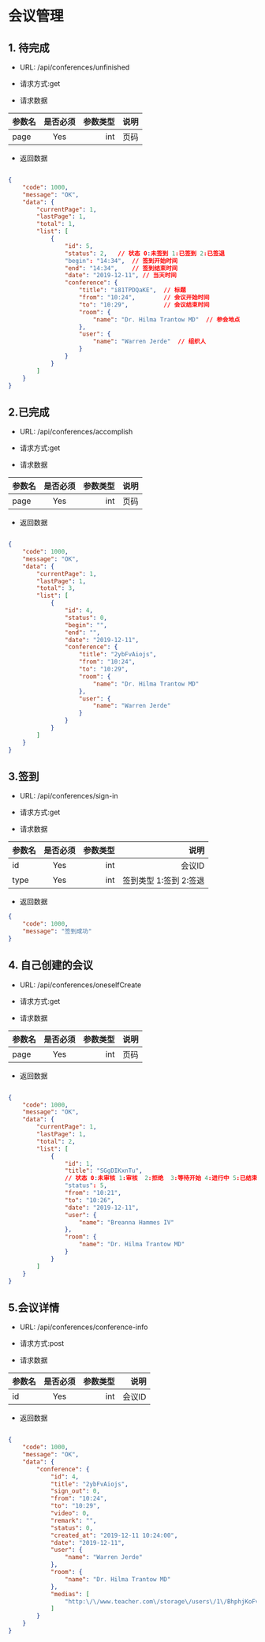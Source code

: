 # 会议管理

## 1. 待完成

- URL: /api/conferences/unfinished

- 请求方式:get

- 请求数据

| 参数名  | 是否必须     | 参数类型  | 说明       |
| -------|:----------:| -----:   | -----:    |
| page   | Yes        | int      | 页码|

- 返回数据

``` json

{
    "code": 1000,
    "message": "OK",
    "data": {
        "currentPage": 1,
        "lastPage": 1,
        "total": 1,
        "list": [
            {
                "id": 5,
                "status": 2,   // 状态 0:未签到 1:已签到 2:已签退
                "begin": "14:34",  // 签到开始时间
                "end": "14:34",    // 签到结束时间
                "date": "2019-12-11", // 当天时间
                "conference": {
                    "title": "i81TPDQaKE",  // 标题
                    "from": "10:24",        // 会议开始时间
                    "to": "10:29",          // 会议结束时间
                    "room": {
                        "name": "Dr. Hilma Trantow MD"  // 参会地点
                    },
                    "user": {
                        "name": "Warren Jerde"  // 组织人
                    }
                }
            }
        ]
    }
}
```


## 2.已完成

- URL: /api/conferences/accomplish

- 请求方式:get

- 请求数据

| 参数名  | 是否必须     | 参数类型  | 说明       |
| -------|:----------:| -----:   | -----:    |
| page   | Yes        | int      | 页码|

- 返回数据

```json

{
    "code": 1000,
    "message": "OK",
    "data": {
        "currentPage": 1,
        "lastPage": 1,
        "total": 3,
        "list": [
            {
                "id": 4,
                "status": 0,
                "begin": "",
                "end": "",
                "date": "2019-12-11",
                "conference": {
                    "title": "2ybFvAiojs",
                    "from": "10:24",
                    "to": "10:29",
                    "room": {
                        "name": "Dr. Hilma Trantow MD"
                    },
                    "user": {
                        "name": "Warren Jerde"
                    }
                }
            }
        ]
    }
}

```


## 3.签到

- URL: /api/conferences/sign-in

- 请求方式:get

- 请求数据

| 参数名  | 是否必须     | 参数类型  | 说明       |
| -------|:----------:| -----:   | -----:    |
| id   | Yes        | int      | 会议ID|
| type   | Yes        | int      | 签到类型 1:签到 2:签退|

- 返回数据

``` json
{
    "code": 1000,
    "message": "签到成功"
}

```


## 4. 自己创建的会议

- URL: /api/conferences/oneselfCreate

- 请求方式:get

- 请求数据

| 参数名  | 是否必须     | 参数类型  | 说明       |
| -------|:----------:| -----:   | -----:    |
| page   | Yes        | int      | 页码|

- 返回数据

``` json

{
    "code": 1000,
    "message": "OK",
    "data": {
        "currentPage": 1,
        "lastPage": 1,
        "total": 2,
        "list": [
            {
                "id": 1,
                "title": "SGgDIKxnTu",
                // 状态 0:未审核 1:审核  2:拒绝  3:等待开始 4:进行中 5:已结束
                "status": 5,  
                "from": "10:21",
                "to": "10:26",
                "date": "2019-12-11",
                "user": {
                    "name": "Breanna Hammes IV"
                },
                "room": {
                    "name": "Dr. Hilma Trantow MD"
                }
            }
        ]
    }
}
```

##  5.会议详情


- URL: /api/conferences/conference-info

- 请求方式:post

- 请求数据

| 参数名  | 是否必须     | 参数类型  | 说明       |
| -------|:----------:| -----:   | -----:    |
| id   | Yes        | int      | 会议ID|

- 返回数据


```json

{
    "code": 1000,
    "message": "OK",
    "data": {
        "conference": {
            "id": 4,
            "title": "2ybFvAiojs",
            "sign_out": 0,
            "from": "10:24",
            "to": "10:29",
            "video": 0,
            "remark": "",
            "status": 0,
            "created_at": "2019-12-11 10:24:00",
            "date": "2019-12-11",
            "user": {
                "name": "Warren Jerde"
            },
            "room": {
                "name": "Dr. Hilma Trantow MD"
            },
            "medias": [
                "http:\/\/www.teacher.com\/storage\/users\/1\/BhphjKoFvPkLAAChP5VTICtTdnYIWB1RLrZQ4kdu.jpeg"
            ]
        }
    }
}
```